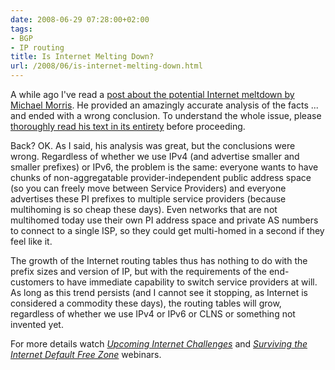 ```yaml
---
date: 2008-06-29 07:28:00+02:00
tags:
- BGP
- IP routing
title: Is Internet Melting Down?
url: /2008/06/is-internet-melting-down.html
---
```

A while ago I've read a [post about the potential Internet meltdown by Michael Morris](http://www.networkworld.com/community/node/27191). He provided an amazingly accurate analysis of the facts ... and ended with a wrong conclusion. To understand the whole issue, please [thoroughly read his text in its entirety](http://www.networkworld.com/community/node/27191) before proceeding.

Back? OK. As I said, his analysis was great, but the conclusions were wrong. Regardless of whether we use IPv4 (and advertise smaller and smaller prefixes) or IPv6, the problem is the same: everyone wants to have chunks of non-aggregatable provider-independent public address space (so you can freely move between Service Providers) and everyone advertises these PI prefixes to multiple service providers (because multihoming is so cheap these days). Even networks that are not multihomed today use their own PI address space and private AS numbers to connect to a single ISP, so they could get multi-homed in a second if they feel like it.

The growth of the Internet routing tables thus has nothing to do with the prefix sizes and version of IP, but with the requirements of the end-customers to have immediate capability to switch service providers at will. As long as this trend persists (and I cannot see it stopping, as Internet is considered a commodity these days), the routing tables will grow, regardless of whether we use IPv4 or IPv6 or CLNS or something not invented yet.

For more details watch ‌[*Upcoming Internet Challenges*](https://www.ipspace.net/Upcoming_Internet_Challenges) and *[Surviving the Internet Default Free Zone](https://www.ipspace.net/Surviving_the_Internet_Default_Free_Zone)* webinars.

